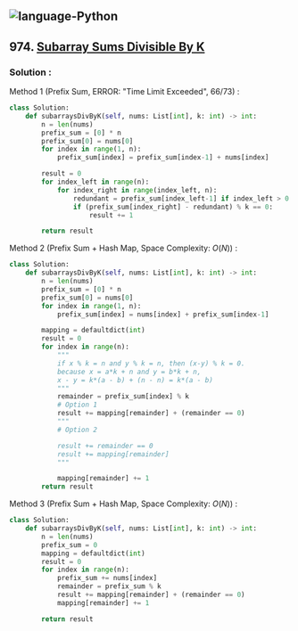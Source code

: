 ![language-Python](https://img.shields.io/badge/%20-Python-ffd43b?style=for-the-badge&logo=PYTHON)
---

## 974. [Subarray Sums Divisible By K](https://leetcode.com/problems/subarray-sums-divisible-by-k)

### Solution :

Method 1 (Prefix Sum, ERROR: "Time Limit Exceeded", 66/73) :
```python
class Solution:
    def subarraysDivByK(self, nums: List[int], k: int) -> int:
        n = len(nums)
        prefix_sum = [0] * n
        prefix_sum[0] = nums[0]
        for index in range(1, n):
            prefix_sum[index] = prefix_sum[index-1] + nums[index]

        result = 0
        for index_left in range(n):
            for index_right in range(index_left, n):
                redundant = prefix_sum[index_left-1] if index_left > 0 else 0
                if (prefix_sum[index_right] - redundant) % k == 0:
                    result += 1

        return result
```

Method 2 (Prefix Sum + Hash Map, Space Complexity: $O(N)$) :
```python
class Solution:
    def subarraysDivByK(self, nums: List[int], k: int) -> int:
        n = len(nums)
        prefix_sum = [0] * n
        prefix_sum[0] = nums[0]
        for index in range(1, n):
            prefix_sum[index] = nums[index] + prefix_sum[index-1]

        mapping = defaultdict(int)
        result = 0
        for index in range(n):
            """
            if x % k = n and y % k = n, then (x-y) % k = 0.
            because x = a*k + n and y = b*k + n,
            x - y = k*(a - b) + (n - n) = k*(a - b)
            """
            remainder = prefix_sum[index] % k
            # Option 1
            result += mapping[remainder] + (remainder == 0)
            """
            # Option 2

            result += remainder == 0
            result += mapping[remainder]
            """

            mapping[remainder] += 1
        return result
```

Method 3 (Prefix Sum + Hash Map, Space Complexity: $O(N)$) :
```python
class Solution:
    def subarraysDivByK(self, nums: List[int], k: int) -> int:
        n = len(nums)
        prefix_sum = 0
        mapping = defaultdict(int)
        result = 0
        for index in range(n):
            prefix_sum += nums[index]
            remainder = prefix_sum % k
            result += mapping[remainder] + (remainder == 0)
            mapping[remainder] += 1

        return result
```
